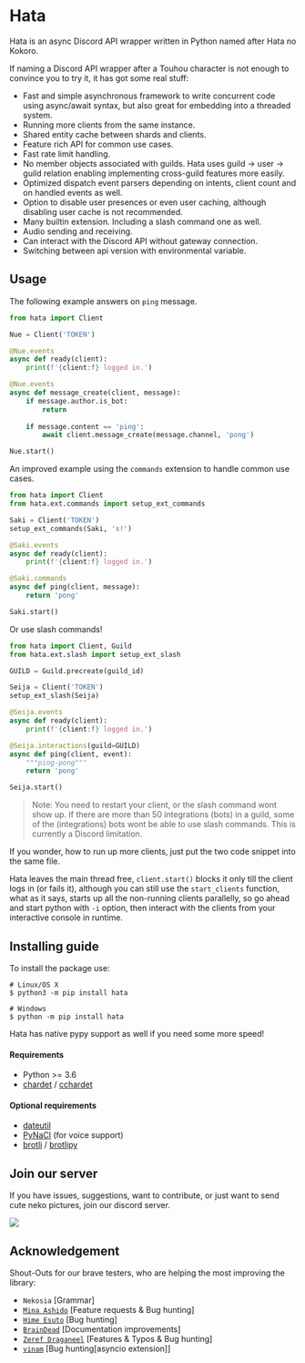 # Hata

Hata is an async Discord API wrapper written in Python named after Hata no Kokoro.

If naming a Discord API wrapper after a Touhou character is not enough to convince you to try it, it has got some
real stuff:

- Fast and simple asynchronous framework to write concurrent code using async/await syntax, but also great for
    embedding into a threaded system.
- Running more clients from the same instance.
- Shared entity cache between shards and clients.
- Feature rich API for common use cases.
- Fast rate limit handling.
- No member objects associated with guilds. Hata uses guild -> user -> guild relation enabling implementing
    cross-guild features more easily.
- Optimized dispatch event parsers depending on intents, client count and on handled events as well.
- Option to disable user presences or even user caching, although disabling user cache is not recommended.
- Many builtin extension. Including a slash command one as well.
- Audio sending and receiving.
- Can interact with the Discord API without gateway connection.
- Switching between api version with environmental variable.

## Usage

The following example answers on `ping` message.

```py
from hata import Client

Nue = Client('TOKEN')

@Nue.events
async def ready(client):
    print(f'{client:f} logged in.')

@Nue.events
async def message_create(client, message):
    if message.author.is_bot:
        return
    
    if message.content == 'ping':
        await client.message_create(message.channel, 'pong')

Nue.start()
```

An improved example using the `commands` extension to handle common use cases.

```py
from hata import Client
from hata.ext.commands import setup_ext_commands

Saki = Client('TOKEN')
setup_ext_commands(Saki, 's!')

@Saki.events
async def ready(client):
    print(f'{client:f} logged in.')

@Saki.commands
async def ping(client, message):
    return 'pong'

Saki.start()
```

Or use slash commands!

```py
from hata import Client, Guild
from hata.ext.slash import setup_ext_slash

GUILD = Guild.precreate(guild_id)

Seija = Client('TOKEN')
setup_ext_slash(Seija)

@Seija.events
async def ready(client):
    print(f'{client:f} logged in.')

@Seija.interactions(guild=GUILD)
async def ping(client, event):
    """ping-pong"""
    return 'pong'

Seija.start()
```

> Note: You need to restart your client, or the slash command wont show up. If there are more than 50 integrations
> (bots) in a guild, some of the (integrations) bots wont be able to use slash commands. This is currently a Discord
> limitation.

If you wonder, how to run up more clients, just put the two code snippet into the same file.

Hata leaves the main thread free, `client.start()` blocks it only till the client logs in (or fails it), although you
can still use the `start_clients` function, what as it says, starts up all the non-running clients parallelly, so go
ahead and start python with `-i` option, then interact with the clients from your interactive console in runtime.

## Installing guide

To install the package use:

```shell
# Linux/OS X
$ python3 -m pip install hata

# Windows
$ python -m pip install hata
```

Hata has native pypy support as well if you need some more speed!

#### Requirements

- Python >= 3.6
- [chardet](https://pypi.python.org/pypi/chardet) / [cchardet](https://pypi.org/project/cchardet/)

#### Optional requirements

- [dateutil](https://pypi.org/project/python-dateutil/)
- [PyNaCl](https://pypi.org/project/PyNaCl/) (for voice support)
- [brotli](https://pypi.org/project/Brotli/) / [brotlipy](https://pypi.org/project/brotlipy/)

## Join our server

If you have issues, suggestions, want to contribute, or just want to send cute neko pictures, join our discord server.

[![](https://discordapp.com/api/v8/guilds/388267636661682178/widget.png?style=banner1)](http://discord.gg/3cH2r5d)

## Acknowledgement

Shout-Outs for our brave testers, who are helping the most improving the library:

- `Nekosia` \[Grammar\]
- [`Mina Ashido`](https://github.com/Technisha) \[Feature requests & Bug hunting\]
- [`Hime Esuto`](https://github.com/HimeEsuto) \[Bug hunting\]
- [`BrainDead`](https://github.com/albertopoljak) \[Documentation improvements\]
- [`Zeref Draganeel`](https://github.com/Killua-Zoldyck-007) \[Features & Typos & Bug hunting\]
- [`vinam`](https://github.com/saiTama-max) \[Bug hunting\[asyncio extension\]\]
